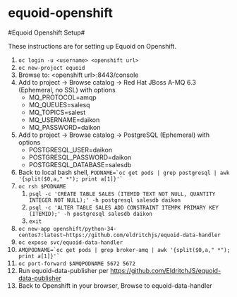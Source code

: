 # equoid-openshift

#Equoid Openshift Setup#

These instructions are for setting up Equoid on Openshift.

1. `oc login -u <username> <openshift url>`
1. `oc new-project equoid`
2. Browse to: \<openshift url\>:8443/console 
3. Add to project -> Browse catalog -> Red Hat JBoss A-MQ 6.3 (Ephemeral, no SSL) with options
    * MQ_PROTOCOL=amqp
    * MQ_QUEUES=salesq
    * MQ_TOPICS=salest
    * MQ_USERNAME=daikon
    * MQ_PASSWORD=daikon
3. Add to project -> Browse catalog -> PostgreSQL (Ephemeral) with options
    * POSTGRESQL_USER=daikon
    * POSTGRESQL_PASSWORD=daikon
    * POSTGRESQL_DATABASE=salesdb
4. Back to local bash shell, ``PODNAME=`oc get pods | grep postgresql | awk '{split($0,a," *"); print a[1]}'` ``
5. `oc rsh $PODNAME`
    1. `psql -c 'CREATE TABLE SALES (ITEMID TEXT NOT NULL, QUANTITY INTEGER NOT NULL);' -h postgresql salesdb daikon`
    2. `psql -c 'ALTER TABLE SALES ADD CONSTRAINT ITEMPK PRIMARY KEY (ITEMID);' -h postgresql salesdb daikon`  
    2. `exit`
6. `oc new-app openshift/python-34-centos7:latest~https://github.com/eldritchjs/equoid-data-handler`
7. `oc expose svc/equoid-data-handler`
8. ``AMQPODNAME=`oc get pods | grep broker-amq | awk '{split($0,a," *"); print a[1]}'` ``
9. `oc port-forward $AMQPODNAME 5672 5672`
10. Run equoid-data-publisher per https://github.com/EldritchJS/equoid-data-publisher
11. Back to Openshift in your browser, Browse to equoid-data-handler
